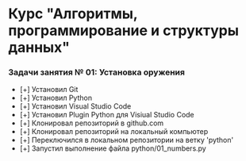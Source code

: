 # Курс "Алгоритмы, программирование и структуры данных"

### Задачи занятия № 01: Установка оружения

- [+] Установил Git
- [+] Установил Python
- [+] Установил Visual Studio Code
- [+] Установил Plugin Python для Visiual Studio Code
- [+] Клонировал репозиторий в github.com
- [+] Клонировал репозиторий на локальный компьютер
- [+] Переключился в локальном репозитории на ветку 'python'
- [+] Запустил выполнение файла python/01_numbers.py